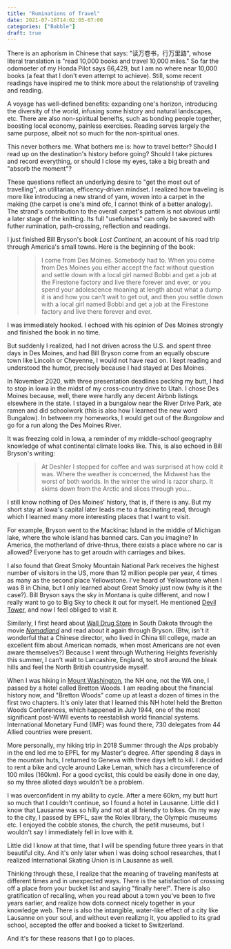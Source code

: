 ```yaml
---
title: "Ruminations of Travel"
date: 2021-07-16T14:02:05-07:00
categories: ["Babble"]
draft: true
---
```

There is an aphorism in Chinese that says: "读万卷书，行万里路", whose literal translation is "read 10,000 books and travel 10,000 miles." So far the odomoeter of my Honda Pilot says 66,429, but I am no where near 10,000 books (a feat that I don't even attempt to achieve). Still, some recent readings have inspired me to think more about the relationship of traveling and reading. 

A voyage has well-defined benefits: expanding one's horizon, introducing the diversity of the world, infusing some history and natural landscapes, etc. There are also non-spiritual beneifts, such as bonding people together, boosting local economy, painless exercises. Reading serves largely the same purpose, albeit not so much for the non-spiritual ones. 

This never bothers me. What bothers me is: how to travel better? Should I read up on the destination's history before going? Should I take pictures and record everything, or should I close my eyes, take a big breath and "absorb the moment"? 

These questions reflect an underlying desire to "get the most out of travelling", an utilitarian, efficency-driven mindset. I realized how traveling is more like introducing a new strand of yarn, woven into a carpet in the making (the carpet is one's mind ofc, I cannot think of a better analogy). The strand's contribution to the overall carpet's pattern is not obvious until a later stage of the knitting. Its full "usefulness" can only be savored with futher rumination, path-crossing, reflection and readings. 

I just finished Bill Bryson's book *Lost Continent*, an account of his road trip through America's small towns. Here is the beginning of the book: 

>> I come from Des Moines. Somebody had to. When you come from Des Moines you either accept the fact without question and settle down with a local girl named Bobbi and get a job at the Firestone factory and live there forever and ever, or you spend your adolescence moaning at length about what a dump it is and how you can’t wait to get out, and then you settle down with a local girl named Bobbi and get a job at the Firestone factory and live there forever and ever.

I was immediately hooked. I echoed with his opinion of Des Moines strongly and finished the book in no time. 

But suddenly I realized, had I not driven across the U.S. and spent three days in Des Moines, and had Bill Bryson come from an equally obscure town like Lincoln or Cheyenne, I would not have read on. I kept reading and understood the humor, precisely because I had stayed at Des Moines.

In November 2020, with three presentation deadlines pecking my butt, I had to stop in Iowa in the midst of my cross-country drive to Utah. I chose Des Moines because, well, there were hardly any decent Airbnb listings elsewhere in the state. I stayed in a bungalow near the River Drive Park, ate ramen and did schoolwork (this is also how I learned the new word Bungalow). In between my homeworks, I would get out of the *Bungalow* and go for a run along the Des Moines River.

It was freezing cold in Iowa, a reminder of my middle-school geography knowledge of what continental climate looks like. This, is also echoed in Bill Bryson's writing: 

>> At Deshler I stopped for coffee and was surprised at how cold it was. Where the weather is concerned, the Midwest has the worst of both worlds. In the winter the wind is razor sharp. It skims down from the Arctic and slices through you...

I still know nothing of Des Moines' history, that is, if there is any. But my short stay at Iowa's capital later leads me to a fascinating read, through which I learned many more interesting places that I want to visit. 

For example, Bryson went to the Mackinac Island in the middle of Michigan lake, where the whole island has banned cars. Can you imagine? In America, the motherland of drive-thrus, there exists a place where no car is allowed? Everyone has to get aroudn with carriages and bikes. 

I also found that Great Smoky Mountain National Park receives the highest number of visitors in the US, more than 12 million people per year, 4 times as many as the second place Yellowstone. I've heard of Yellowstone when I was 8 in China, but I only learned about Great Smoky just now (why is it the case?). Bill Bryson says the sky in Montana is quite different, and now I really want to go to Big Sky to check it out for myself. He mentioned [Devil Tower](https://www.nps.gov/deto/planyourvisit/index.htm), and now I feel obliged to visit it. 

Similarly, I first heard about [Wall Drug Store](https://www.walldrug.com/) in South Dakota through the movie [*Nomadland*](https://www.imdb.com/title/tt9770150/) and read about it again through Bryson. (Btw, isn't it wonderful that a Chinese director, who lived in China till college, made an excellent film about American nomads, when most Americans are not even aware themselves?) Because I went through Wuthering Heights feverishly this summer, I can't wait to Lancashire, England, to stroll around the bleak hills and feel the North British countryside myself. 

When I was hiking in [Mount Washington](https://www.mountwashington.org/), the NH one, not the WA one, I passed by a hotel called Bretton Woods. I am reading about the financial history now, and "Bretton Woods" come up at least a dozen of times in the first two chapters. It's only later that I learned this NH hotel held the Bretton Woods Conferences, which happened in July 1944, one of the most significant post-WWII events to reestablish world financial systems. International Monetary Fund (IMF) was found there, 730 delegates from 44 Allied countries were present. 

More personally, my hiking trip in 2018 Summer through the Alps probably in the end led me to EPFL for my Master's degree. After spending 8 days in the mountain huts, I returned to Geneva with three days left to kill. I decided to rent a bike and cycle around Lake Leman, which has a circumference of 100 miles (160km). For a good cyclist, this could be easily done in one day, so my three alloted days wouldn't be a problem. 

I was overconfident in my ability to cycle. After a mere 60km, my butt hurt so much that I couldn't continue, so I found a hotel in Lausanne. Little did I know that Lausanne was so hilly and not at all friendly to bikes. On my way to the city, I passed by EPFL, saw the Rolex library, the Olympic museums etc. I enjoyed the cobble stones, the church, the petit museums, but I wouldn't say I immediately fell in love with it. 

Little did I know at that time, that I will be spending future three years in that beautiful city. And it's only later when I was doing school researches, that I realized International Skating Union is in Lausanne as well. 

Thinking through these, I realize that the meaning of traveling manifests at different times and in unexpected ways. There is the satisfaction of crossing off a place from your bucket list and saying "finally here!". There is also gratification of recalling, when you read about a town you've been to five years earlier, and realize how dots connect nicely together in your knowledge web. There is also the intangible, water-like effect of a city like Lausanne on your soul, and without even realizng it, you applied to its grad school, accepted the offer and booked a ticket to Switzerland. 

And it's for these reasons that I go to places.



